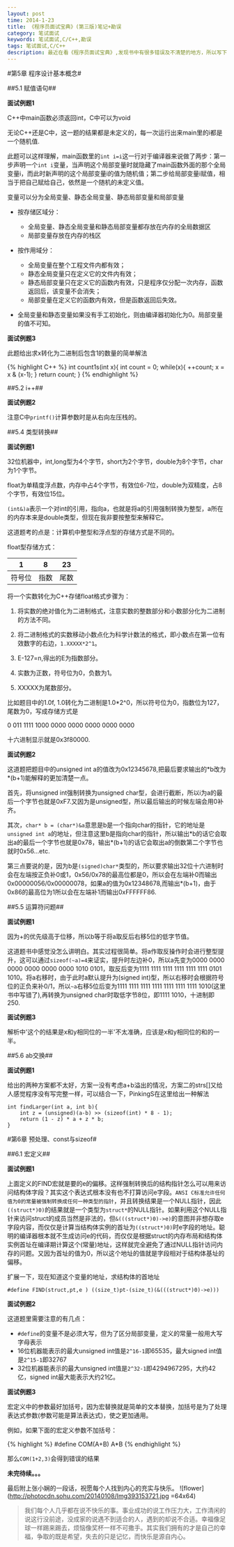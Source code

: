 ```yaml
---
layout: post
time: 2014-1-23
title: 《程序员面试宝典》(第三版)笔记+勘误
category: 笔试面试
keywords: 笔试面试,C/C++,勘误
tags: 笔试面试,C/C++
description: 最近在看《程序员面试宝典》,发现书中有很多错误及不清楚的地方，所以写下来给自己，也给觉得有用的大家。
---
```


#第5章 程序设计基本概念#

##5.1 赋值语句##

**面试例题1**

C++中main函数必须返回int，C中可以为void

无论C++还是C中，这一题的结果都是未定义的，每一次运行出来main里的i都是一个随机值.

此题可以这样理解，main函数里的`int i=i`这一行对于编译器来说做了两步：第一步声明一个`int i`变量，当声明这个局部变量时就隐藏了main函数外面的那个全局变量i，而此时新声明的这个局部变量i的值为随机值；第二步给局部变量i赋值，相当于把自己赋给自己，依然是一个随机的未定义值。

变量可以分为全局变量、静态全局变量、静态局部变量和局部变量

+ 按存储区域分：

	+ 全局变量、静态全局变量和静态局部变量都存放在内存的全局数据区
	+ 局部变量存放在内存的栈区

+ 按作用域分：

	+ 全局变量在整个工程文件内都有效；
	+ 静态全局变量只在定义它的文件内有效；
	+ 静态局部变量只在定义它的函数内有效，只是程序仅分配一次内存，函数返回后，该变量不会消失；
	+ 局部变量在定义它的函数内有效，但是函数返回后失效。

+ 全局变量和静态变量如果没有手工初始化，则由编译器初始化为0。局部变量的值不可知。

**面试例题3**

此题给出求x转化为二进制后包含1的数量的简单解法

{% highlight C++ %}
int count1s(int x){
	int count = 0;
	while(x){
		++count;
		x = x & (x-1);
	}
	return count;
}
{% endhighlight %}

##5.2 i++##

**面试例题2**

注意C中`printf()`计算参数时是从右向左压栈的。

##5.4 类型转换##

**面试例题1**

32位机器中，int,long型为4个字节，short为2个字节，double为8个字节，char为1个字节。

float为单精度浮点数，内存中占4个字节，有效位6-7位，double为双精度，占8个字节，有效位15位。

`(int&)a`表示一个对int的引用，指向a，也就是将a的引用强制转换为整型，a所在的内存本来是double类型，但现在我非要按整型来解释它。

这道题考的点是：计算机中整型和浮点型的存储方式是不同的。

float型存储方式：

1		 |	8		 |	23       |
:-------:|:---------:|:---------:|
符号位	 | 	指数 	 |   尾数	 |

将一个实数转化为C++存储float格式步骤为：

1. 将实数的绝对值化为二进制格式，注意实数的整数部分和小数部分化为二进制的方法不同。

2. 将二进制格式的实数移动小数点化为科学计数法的格式，即小数点在第一位有效数字的右边，`1.XXXXX*2^1`。

3. E-127=n,得出的E为指数部分。

4. 实数为正数，符号位为0，负数为1。

5. XXXXX为尾数部分。

比如题目中的1.0f, 1.0转化为二进制是1.0*2\^0，所以符号位为0，指数位为127，尾数为0，写成存储方式是

0 011 1111 1000 0000 0000 0000 0000 0000

十六进制显示就是0x3f80000.

**面试例题2**

这道题把题目中的unsigned int a的值改为0x12345678,把最后要求输出的\*b改为\*(b+1)能解释的更加清楚一点。

首先，将unsigned int强制转换为unsigned char型，会进行截断，所以i为a的最后一个字节也就是0xF7.又因为是unsigned型，所以最后输出的时候左端会用0补齐。

其次，`char* b = (char*)&a`意思是b是一个指向char的指针，它的地址是`unsigned int a`的地址，但注意这里b是指向char的指针，所以输出\*b的话它会取出a的最后一个字节也就是0x78，输出\*(b+1)的话它会取出a的倒数第二个字节也就时0x56...etc.

第三点要说的是，因为b是`(signed)char*`类型的，所以要求输出32位十六进制时会在左端按正负补0或1，0x56/0x78的最高位都是0，所以会在左端补0而输出0x00000056/0x00000078，如果a的值为0x12348678,而输出\*(b+1)，由于0x86的最高位为1所以会在左端补1而输出0xFFFFFF86.

##5.5 运算符问题##

**面试例题1**

因为+的优先级高于位移，所以b等于将a取反后右移5位的低字节值。

这道题书中感觉没怎么讲明白。其实过程很简单。将a作取反操作时会进行整型提升，这可以通过`sizeof(~a)=4`来证实，提升时左边补0，所以a先变为0000 0000 0000 0000 0000 0000 1010 0101，取反后变为1111 1111 1111 1111 1111 1111 0101 1010。将a右移时，由于此时a默认提升为(signed int)型，所以右移时会根据符号位的正负来补0/1，所以`~a`右移5位后变为1111 1111 1111 1111 1111 1111 1111 1010(这里书中写错了),再转换为unsigned char时取低字节8位，即1111 1010，十进制即250.

**面试例题3**

解析中'这个的结果是x和y相同位的一半'不太准确，应该是x和y相同位的和的一半。

##5.6 ab交换##

**面试例题1**

给出的两种方案都不太好，方案一没有考虑a+b溢出的情况，方案二的strs[]又给人感觉程序没有写完整一样，可以结合一下，PinkingS在这里给出一种解法

	int findLarger(int a, int b){
		int z = (unsigned)(a-b) >> (sizeof(int) * 8 - 1);
		return (1 - z) * a + z * b;
	}

#第6章 预处理、const与sizeof#

##6.1 宏定义##

**面试例题1**

上面定义的FIND宏就是要的e的偏移。这样强制转换后的结构指针怎么可以用来访问结构体字段？其实这个表达式根本没有也不打算访问e字段。`ANSI C标准允许任何值为0的常量被强制转换成任何一种类型的指针`，并且转换结果是一个NULL指针，因此`((struct*)0)`的结果就是一个类型为`struct*`的NULL指针。如果利用这个NULL指针来访问struct的成员当然是非法的，但`&(((struct*)0)->e)`的意图并非想存取e字段内容，而仅仅是计算当结构体实例的首址为`((struct*)0)`时e字段的地址。聪明的编译器根本就不生成访问e的代码，而仅仅是根据struct的内存布局和结构体实例首址在编译期计算这个(常量)地址，这样就完全避免了通过NULL指针访问内存的问题。又因为首址的值为0，所以这个地址的值就是字段相对于结构体基址的偏移。

扩展一下，现在知道这个变量的地址，求结构体的首地址

	#define FIND(struct,pt,e ) ((size_t)pt-(size_t)(&(((struct*)0)->e)))

**面试例题2**

这道题里需要注意的有几点：

+ `#define`的变量不是必须大写，但为了区分局部变量，定义的常量一般用大写字母表示
+ 16位机器能表示的最大unsigned int值是`2^16-1`即65535，最大signed int值是`2^15-1`即32767
+ 32位机器能表示的最大unsigned int值是`2^32-1`即4294967295，大约42亿，signed int最大能表示大约21亿。

**面试例题3**

宏定义中的参数最好加括号，因为宏替换就是简单的文本替换，加括号是为了处理表达式参数(参数可能是算法表达式)，使之更加通用。

例如，如果下面的宏定义参数不加括号：

{% highlight %}
#define COM(A+B) A*B
{% endhighlight %}

那么`COM(1+2,3)`会得到错误的结果

**未完待续。。。**

最后附上张小娴的一段话，祝愿每个人找到内心的充实与快乐。
![flower](http://photocdn.sohu.com/20140108/Img393153721.jpg =64x64)


> 我们每个人几乎都在说不快乐的事。事业成功的说工作压力大，工作清闲的说这行没前途，没成家的说遇不到适合的人，遇到的却说不合适。幸福像足球一样踢来踢去，烦恼像奖杯一样不可撒手。其实我们拥有的才是自己的幸福，争取的既是希望，失去的只是记忆，而快乐是源自内心。

